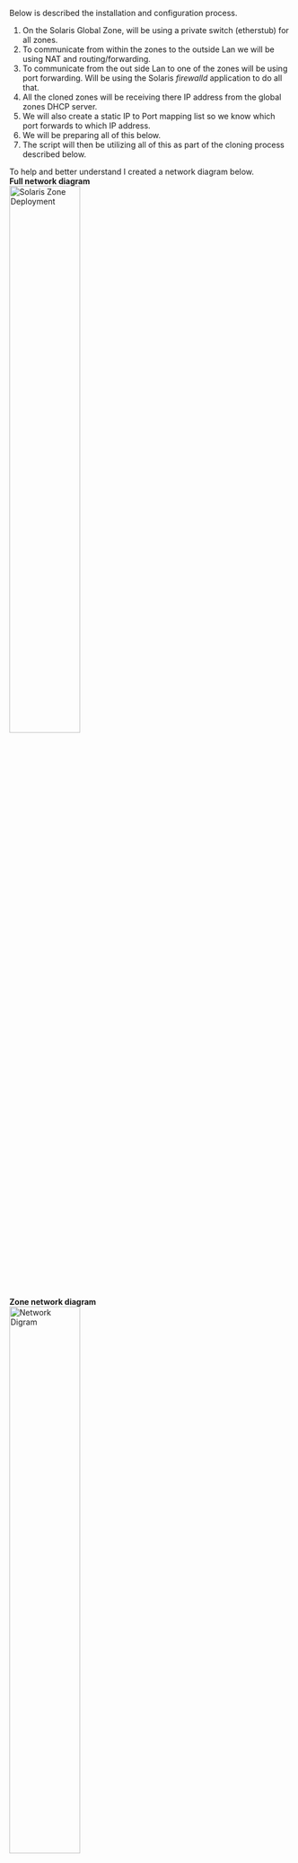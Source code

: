 Below is described the installation and configuration process.

<ol>
    <li>On the Solaris Global Zone, will be using a private switch (etherstub) for all zones.</li>
    <li>To communicate from within the zones to the outside Lan we will be using NAT and routing/forwarding.</li>
    <li>To communicate from the out side Lan to one of the zones will be using port forwarding.
Will be using the Solaris <i>firewalld</i> application to do all that.</li>
    <li>All the cloned zones will be receiving there IP address from the global zones DHCP server.</li>
    <li>We will also create a static IP to Port mapping list so we know which port forwards to which IP address.</li>
    <li>We will be preparing all of this below.</li>
    <li>The script will then be utilizing all of this as part of the cloning process described below.</li>
</ol>

<p>To help and better understand I created a network diagram below.
<br><b>Full network diagram</b>
<br><img src="../images/gz-network-diag-v2.png" alt="Solaris Zone Deployment" align="middle" height="50%"></p>
<br><b>Zone network diagram</b>
<br><img src="../images/gz-network-diag.png" alt="Network Digram" align="middle" height="50%"></p>



<h4>Creating a Solaris private switch(etherstub)</h4>
Lets create a private switch (etherstub) with a local link, you do so by running the below.
<pre>
# Create switch
dladm create-etherstub etherstub0
# Create Link
dladm create-vnic -l etherstub0 stub1
# Create router ip
ipadm create-ip stub1
ipadm create-addr -a 10.25.0.1/23 stub1
</pre>
<i>Note: </i> The Ip Address of <i>10.25.0.1</i> is your router to the outside world or your local Lan.

Next, Turn on ip routing/forwarding on the new switch/etherstub.
<pre>
ipadm set-ifprop -p forwarding=on -m ipv4 stub1
</pre>
Now, lets create the firewall forwarding and NAT rules, you do so by creating the below.
cat /etc/firewall/pf.conf
<pre>
set reassemble yes no-df

set skip on lo0

# Add rules below
ext_if = "net0"    # macro for external interface - use net0 or vnic name to external
int_if = "stub1"       # macro for internal interface etherstub

# Port forward (from out side to each zone)
pass in on $ext_if proto tcp from any to any port 31002 rdr-to 10.25.0.2 port 22
pass in on $ext_if proto tcp from any to any port 31003 rdr-to 10.25.0.3 port 22
pass in on $ext_if proto tcp from any to any port 31004 rdr-to 10.25.0.4 port 22
pass in on $ext_if proto tcp from any to any port 31005 rdr-to 10.25.0.5 port 22
pass in on $ext_if proto tcp from any to any port 31006 rdr-to 10.25.0.6 port 22
pass in on $ext_if proto tcp from any to any port 31007 rdr-to 10.25.0.7 port 22
pass in on $ext_if proto tcp from any to any port 31008 rdr-to 10.25.0.8 port 22
pass in on $ext_if proto tcp from any to any port 31009 rdr-to 10.25.0.9 port 22
pass in on $ext_if proto tcp from any to any port 31010 rdr-to 10.25.0.10 port 22
pass in on $ext_if proto tcp from any to any port 31011 rdr-to 10.25.0.11 port 22
pass in on $ext_if proto tcp from any to any port 31012 rdr-to 10.25.0.12 port 22
pass in on $ext_if proto tcp from any to any port 31013 rdr-to 10.25.0.13 port 22
pass in on $ext_if proto tcp from any to any port 31014 rdr-to 10.25.0.14 port 22
pass in on $ext_if proto tcp from any to any port 31015 rdr-to 10.25.0.15 port 22
pass in on $ext_if proto tcp from any to any port 31016 rdr-to 10.25.0.16 port 22
pass in on $ext_if proto tcp from any to any port 31017 rdr-to 10.25.0.17 port 22
pass in on $ext_if proto tcp from any to any port 31018 rdr-to 10.25.0.18 port 22
pass in on $ext_if proto tcp from any to any port 31019 rdr-to 10.25.0.19 port 22
pass in on $ext_if proto tcp from any to any port 31020 rdr-to 10.25.0.20 port 22
pass in on $ext_if proto tcp from any to any port 31021 rdr-to 10.25.0.21 port 22
pass in on $ext_if proto tcp from any to any port 31022 rdr-to 10.25.0.22 port 22
pass in on $ext_if proto tcp from any to any port 31023 rdr-to 10.25.0.23 port 22
pass in on $ext_if proto tcp from any to any port 31024 rdr-to 10.25.0.24 port 22
pass in on $ext_if proto tcp from any to any port 31025 rdr-to 10.25.0.25 port 22
pass in on $ext_if proto tcp from any to any port 31026 rdr-to 10.25.0.26 port 22
pass in on $ext_if proto tcp from any to any port 31027 rdr-to 10.25.0.27 port 22
pass in on $ext_if proto tcp from any to any port 31028 rdr-to 10.25.0.28 port 22
pass in on $ext_if proto tcp from any to any port 31029 rdr-to 10.25.0.29 port 22
pass in on $ext_if proto tcp from any to any port 31030 rdr-to 10.25.0.30 port 22
pass in on $ext_if proto tcp from any to any port 31031 rdr-to 10.25.0.31 port 22
pass in on $ext_if proto tcp from any to any port 31032 rdr-to 10.25.0.32 port 22
pass in on $ext_if proto tcp from any to any port 31033 rdr-to 10.25.0.33 port 22
pass in on $ext_if proto tcp from any to any port 31034 rdr-to 10.25.0.34 port 22
pass in on $ext_if proto tcp from any to any port 31035 rdr-to 10.25.0.35 port 22
pass in on $ext_if proto tcp from any to any port 31036 rdr-to 10.25.0.36 port 22
pass in on $ext_if proto tcp from any to any port 31037 rdr-to 10.25.0.37 port 22
pass in on $ext_if proto tcp from any to any port 31038 rdr-to 10.25.0.38 port 22
pass in on $ext_if proto tcp from any to any port 31039 rdr-to 10.25.0.39 port 22
pass in on $ext_if proto tcp from any to any port 31040 rdr-to 10.25.0.40 port 22
pass in on $ext_if proto tcp from any to any port 31041 rdr-to 10.25.0.41 port 22
pass in on $ext_if proto tcp from any to any port 31042 rdr-to 10.25.0.42 port 22
pass in on $ext_if proto tcp from any to any port 31043 rdr-to 10.25.0.43 port 22
pass in on $ext_if proto tcp from any to any port 31044 rdr-to 10.25.0.44 port 22
pass in on $ext_if proto tcp from any to any port 31045 rdr-to 10.25.0.45 port 22
pass in on $ext_if proto tcp from any to any port 31046 rdr-to 10.25.0.46 port 22
pass in on $ext_if proto tcp from any to any port 31047 rdr-to 10.25.0.47 port 22
pass in on $ext_if proto tcp from any to any port 31048 rdr-to 10.25.0.48 port 22
pass in on $ext_if proto tcp from any to any port 31049 rdr-to 10.25.0.49 port 22
pass in on $ext_if proto tcp from any to any port 31050 rdr-to 10.25.0.50 port 22
pass in on $ext_if proto tcp from any to any port 31051 rdr-to 10.25.0.51 port 22
pass in on $ext_if proto tcp from any to any port 31052 rdr-to 10.25.0.52 port 22
pass in on $ext_if proto tcp from any to any port 31053 rdr-to 10.25.0.53 port 22
pass in on $ext_if proto tcp from any to any port 31054 rdr-to 10.25.0.54 port 22
pass in on $ext_if proto tcp from any to any port 31055 rdr-to 10.25.0.55 port 22
pass in on $ext_if proto tcp from any to any port 31056 rdr-to 10.25.0.56 port 22
pass in on $ext_if proto tcp from any to any port 31057 rdr-to 10.25.0.57 port 22
pass in on $ext_if proto tcp from any to any port 31058 rdr-to 10.25.0.58 port 22
pass in on $ext_if proto tcp from any to any port 31059 rdr-to 10.25.0.59 port 22
pass in on $ext_if proto tcp from any to any port 31060 rdr-to 10.25.0.60 port 22
pass in on $ext_if proto tcp from any to any port 31061 rdr-to 10.25.0.61 port 22
pass in on $ext_if proto tcp from any to any port 31062 rdr-to 10.25.0.62 port 22
pass in on $ext_if proto tcp from any to any port 31063 rdr-to 10.25.0.63 port 22
pass in on $ext_if proto tcp from any to any port 31064 rdr-to 10.25.0.64 port 22
pass in on $ext_if proto tcp from any to any port 31065 rdr-to 10.25.0.65 port 22
pass in on $ext_if proto tcp from any to any port 31066 rdr-to 10.25.0.66 port 22
pass in on $ext_if proto tcp from any to any port 31067 rdr-to 10.25.0.67 port 22
pass in on $ext_if proto tcp from any to any port 31068 rdr-to 10.25.0.68 port 22
pass in on $ext_if proto tcp from any to any port 31069 rdr-to 10.25.0.69 port 22
pass in on $ext_if proto tcp from any to any port 31070 rdr-to 10.25.0.70 port 22
pass in on $ext_if proto tcp from any to any port 31071 rdr-to 10.25.0.71 port 22
pass in on $ext_if proto tcp from any to any port 31072 rdr-to 10.25.0.72 port 22
pass in on $ext_if proto tcp from any to any port 31073 rdr-to 10.25.0.73 port 22
pass in on $ext_if proto tcp from any to any port 31074 rdr-to 10.25.0.74 port 22
pass in on $ext_if proto tcp from any to any port 31075 rdr-to 10.25.0.75 port 22
pass in on $ext_if proto tcp from any to any port 31076 rdr-to 10.25.0.76 port 22
pass in on $ext_if proto tcp from any to any port 31077 rdr-to 10.25.0.77 port 22
pass in on $ext_if proto tcp from any to any port 31078 rdr-to 10.25.0.78 port 22
pass in on $ext_if proto tcp from any to any port 31079 rdr-to 10.25.0.79 port 22
pass in on $ext_if proto tcp from any to any port 31080 rdr-to 10.25.0.80 port 22
pass in on $ext_if proto tcp from any to any port 31081 rdr-to 10.25.0.81 port 22
pass in on $ext_if proto tcp from any to any port 31082 rdr-to 10.25.0.82 port 22
pass in on $ext_if proto tcp from any to any port 31083 rdr-to 10.25.0.83 port 22
pass in on $ext_if proto tcp from any to any port 31084 rdr-to 10.25.0.84 port 22
pass in on $ext_if proto tcp from any to any port 31085 rdr-to 10.25.0.85 port 22
pass in on $ext_if proto tcp from any to any port 31086 rdr-to 10.25.0.86 port 22
pass in on $ext_if proto tcp from any to any port 31087 rdr-to 10.25.0.87 port 22
pass in on $ext_if proto tcp from any to any port 31088 rdr-to 10.25.0.88 port 22
pass in on $ext_if proto tcp from any to any port 31089 rdr-to 10.25.0.89 port 22
pass in on $ext_if proto tcp from any to any port 31090 rdr-to 10.25.0.90 port 22
pass in on $ext_if proto tcp from any to any port 31091 rdr-to 10.25.0.91 port 22
pass in on $ext_if proto tcp from any to any port 31092 rdr-to 10.25.0.92 port 22
pass in on $ext_if proto tcp from any to any port 31093 rdr-to 10.25.0.93 port 22
pass in on $ext_if proto tcp from any to any port 31094 rdr-to 10.25.0.94 port 22
pass in on $ext_if proto tcp from any to any port 31095 rdr-to 10.25.0.95 port 22
pass in on $ext_if proto tcp from any to any port 31096 rdr-to 10.25.0.96 port 22
pass in on $ext_if proto tcp from any to any port 31097 rdr-to 10.25.0.97 port 22
pass in on $ext_if proto tcp from any to any port 31098 rdr-to 10.25.0.98 port 22
pass in on $ext_if proto tcp from any to any port 31099 rdr-to 10.25.0.99 port 22
pass in on $ext_if proto tcp from any to any port 31100 rdr-to 10.25.0.100 port 22
pass in on $ext_if proto tcp from any to any port 31101 rdr-to 10.25.0.101 port 22
pass in on $ext_if proto tcp from any to any port 31102 rdr-to 10.25.0.102 port 22
pass in on $ext_if proto tcp from any to any port 31103 rdr-to 10.25.0.103 port 22
pass in on $ext_if proto tcp from any to any port 31104 rdr-to 10.25.0.104 port 22
pass in on $ext_if proto tcp from any to any port 31105 rdr-to 10.25.0.105 port 22
pass in on $ext_if proto tcp from any to any port 31106 rdr-to 10.25.0.106 port 22
pass in on $ext_if proto tcp from any to any port 31107 rdr-to 10.25.0.107 port 22
pass in on $ext_if proto tcp from any to any port 31108 rdr-to 10.25.0.108 port 22
pass in on $ext_if proto tcp from any to any port 31109 rdr-to 10.25.0.109 port 22
pass in on $ext_if proto tcp from any to any port 31110 rdr-to 10.25.0.110 port 22
pass in on $ext_if proto tcp from any to any port 31111 rdr-to 10.25.0.111 port 22
pass in on $ext_if proto tcp from any to any port 31112 rdr-to 10.25.0.112 port 22
pass in on $ext_if proto tcp from any to any port 31113 rdr-to 10.25.0.113 port 22
pass in on $ext_if proto tcp from any to any port 31114 rdr-to 10.25.0.114 port 22
pass in on $ext_if proto tcp from any to any port 31115 rdr-to 10.25.0.115 port 22
pass in on $ext_if proto tcp from any to any port 31116 rdr-to 10.25.0.116 port 22
pass in on $ext_if proto tcp from any to any port 31117 rdr-to 10.25.0.117 port 22
pass in on $ext_if proto tcp from any to any port 31118 rdr-to 10.25.0.118 port 22
pass in on $ext_if proto tcp from any to any port 31119 rdr-to 10.25.0.119 port 22
pass in on $ext_if proto tcp from any to any port 31120 rdr-to 10.25.0.120 port 22
pass in on $ext_if proto tcp from any to any port 31121 rdr-to 10.25.0.121 port 22
pass in on $ext_if proto tcp from any to any port 31122 rdr-to 10.25.0.122 port 22
pass in on $ext_if proto tcp from any to any port 31123 rdr-to 10.25.0.123 port 22
pass in on $ext_if proto tcp from any to any port 31124 rdr-to 10.25.0.124 port 22
pass in on $ext_if proto tcp from any to any port 31125 rdr-to 10.25.0.125 port 22
pass in on $ext_if proto tcp from any to any port 31126 rdr-to 10.25.0.126 port 22
pass in on $ext_if proto tcp from any to any port 31127 rdr-to 10.25.0.127 port 22
pass in on $ext_if proto tcp from any to any port 31128 rdr-to 10.25.0.128 port 22
pass in on $ext_if proto tcp from any to any port 31129 rdr-to 10.25.0.129 port 22
pass in on $ext_if proto tcp from any to any port 31130 rdr-to 10.25.0.130 port 22
pass in on $ext_if proto tcp from any to any port 31131 rdr-to 10.25.0.131 port 22
pass in on $ext_if proto tcp from any to any port 31132 rdr-to 10.25.0.132 port 22
pass in on $ext_if proto tcp from any to any port 31133 rdr-to 10.25.0.133 port 22
pass in on $ext_if proto tcp from any to any port 31134 rdr-to 10.25.0.134 port 22
pass in on $ext_if proto tcp from any to any port 31135 rdr-to 10.25.0.135 port 22
pass in on $ext_if proto tcp from any to any port 31136 rdr-to 10.25.0.136 port 22
pass in on $ext_if proto tcp from any to any port 31137 rdr-to 10.25.0.137 port 22
pass in on $ext_if proto tcp from any to any port 31138 rdr-to 10.25.0.138 port 22
pass in on $ext_if proto tcp from any to any port 31139 rdr-to 10.25.0.139 port 22
pass in on $ext_if proto tcp from any to any port 31140 rdr-to 10.25.0.140 port 22
pass in on $ext_if proto tcp from any to any port 31141 rdr-to 10.25.0.141 port 22
pass in on $ext_if proto tcp from any to any port 31142 rdr-to 10.25.0.142 port 22
pass in on $ext_if proto tcp from any to any port 31143 rdr-to 10.25.0.143 port 22
pass in on $ext_if proto tcp from any to any port 31144 rdr-to 10.25.0.144 port 22
pass in on $ext_if proto tcp from any to any port 31145 rdr-to 10.25.0.145 port 22
pass in on $ext_if proto tcp from any to any port 31146 rdr-to 10.25.0.146 port 22
pass in on $ext_if proto tcp from any to any port 31147 rdr-to 10.25.0.147 port 22
pass in on $ext_if proto tcp from any to any port 31148 rdr-to 10.25.0.148 port 22
pass in on $ext_if proto tcp from any to any port 31149 rdr-to 10.25.0.149 port 22
pass in on $ext_if proto tcp from any to any port 31150 rdr-to 10.25.0.150 port 22
pass in on $ext_if proto tcp from any to any port 31151 rdr-to 10.25.0.151 port 22
pass in on $ext_if proto tcp from any to any port 31152 rdr-to 10.25.0.152 port 22
pass in on $ext_if proto tcp from any to any port 31153 rdr-to 10.25.0.153 port 22
pass in on $ext_if proto tcp from any to any port 31154 rdr-to 10.25.0.154 port 22
pass in on $ext_if proto tcp from any to any port 31155 rdr-to 10.25.0.155 port 22
pass in on $ext_if proto tcp from any to any port 31156 rdr-to 10.25.0.156 port 22
pass in on $ext_if proto tcp from any to any port 31157 rdr-to 10.25.0.157 port 22
pass in on $ext_if proto tcp from any to any port 31158 rdr-to 10.25.0.158 port 22
pass in on $ext_if proto tcp from any to any port 31159 rdr-to 10.25.0.159 port 22
pass in on $ext_if proto tcp from any to any port 31160 rdr-to 10.25.0.160 port 22
pass in on $ext_if proto tcp from any to any port 31161 rdr-to 10.25.0.161 port 22
pass in on $ext_if proto tcp from any to any port 31162 rdr-to 10.25.0.162 port 22
pass in on $ext_if proto tcp from any to any port 31163 rdr-to 10.25.0.163 port 22
pass in on $ext_if proto tcp from any to any port 31164 rdr-to 10.25.0.164 port 22
pass in on $ext_if proto tcp from any to any port 31165 rdr-to 10.25.0.165 port 22
pass in on $ext_if proto tcp from any to any port 31166 rdr-to 10.25.0.166 port 22
pass in on $ext_if proto tcp from any to any port 31167 rdr-to 10.25.0.167 port 22
pass in on $ext_if proto tcp from any to any port 31168 rdr-to 10.25.0.168 port 22
pass in on $ext_if proto tcp from any to any port 31169 rdr-to 10.25.0.169 port 22
pass in on $ext_if proto tcp from any to any port 31170 rdr-to 10.25.0.170 port 22
pass in on $ext_if proto tcp from any to any port 31171 rdr-to 10.25.0.171 port 22
pass in on $ext_if proto tcp from any to any port 31172 rdr-to 10.25.0.172 port 22
pass in on $ext_if proto tcp from any to any port 31173 rdr-to 10.25.0.173 port 22
pass in on $ext_if proto tcp from any to any port 31174 rdr-to 10.25.0.174 port 22
pass in on $ext_if proto tcp from any to any port 31175 rdr-to 10.25.0.175 port 22
pass in on $ext_if proto tcp from any to any port 31176 rdr-to 10.25.0.176 port 22
pass in on $ext_if proto tcp from any to any port 31177 rdr-to 10.25.0.177 port 22
pass in on $ext_if proto tcp from any to any port 31178 rdr-to 10.25.0.178 port 22
pass in on $ext_if proto tcp from any to any port 31179 rdr-to 10.25.0.179 port 22
pass in on $ext_if proto tcp from any to any port 31180 rdr-to 10.25.0.180 port 22
pass in on $ext_if proto tcp from any to any port 31181 rdr-to 10.25.0.181 port 22
pass in on $ext_if proto tcp from any to any port 31182 rdr-to 10.25.0.182 port 22
pass in on $ext_if proto tcp from any to any port 31183 rdr-to 10.25.0.183 port 22
pass in on $ext_if proto tcp from any to any port 31184 rdr-to 10.25.0.184 port 22
pass in on $ext_if proto tcp from any to any port 31185 rdr-to 10.25.0.185 port 22
pass in on $ext_if proto tcp from any to any port 31186 rdr-to 10.25.0.186 port 22
pass in on $ext_if proto tcp from any to any port 31187 rdr-to 10.25.0.187 port 22
pass in on $ext_if proto tcp from any to any port 31188 rdr-to 10.25.0.188 port 22
pass in on $ext_if proto tcp from any to any port 31189 rdr-to 10.25.0.189 port 22
pass in on $ext_if proto tcp from any to any port 31190 rdr-to 10.25.0.190 port 22
pass in on $ext_if proto tcp from any to any port 31191 rdr-to 10.25.0.191 port 22
pass in on $ext_if proto tcp from any to any port 31192 rdr-to 10.25.0.192 port 22
pass in on $ext_if proto tcp from any to any port 31193 rdr-to 10.25.0.193 port 22
pass in on $ext_if proto tcp from any to any port 31194 rdr-to 10.25.0.194 port 22
pass in on $ext_if proto tcp from any to any port 31195 rdr-to 10.25.0.195 port 22
pass in on $ext_if proto tcp from any to any port 31196 rdr-to 10.25.0.196 port 22
pass in on $ext_if proto tcp from any to any port 31197 rdr-to 10.25.0.197 port 22
pass in on $ext_if proto tcp from any to any port 31198 rdr-to 10.25.0.198 port 22
pass in on $ext_if proto tcp from any to any port 31199 rdr-to 10.25.0.199 port 22
pass in on $ext_if proto tcp from any to any port 31200 rdr-to 10.25.0.200 port 22
pass in on $ext_if proto tcp from any to any port 31201 rdr-to 10.25.0.201 port 22
pass in on $ext_if proto tcp from any to any port 31202 rdr-to 10.25.0.202 port 22
pass in on $ext_if proto tcp from any to any port 31203 rdr-to 10.25.0.203 port 22
pass in on $ext_if proto tcp from any to any port 31204 rdr-to 10.25.0.204 port 22
pass in on $ext_if proto tcp from any to any port 31205 rdr-to 10.25.0.205 port 22
pass in on $ext_if proto tcp from any to any port 31206 rdr-to 10.25.0.206 port 22
pass in on $ext_if proto tcp from any to any port 31207 rdr-to 10.25.0.207 port 22
pass in on $ext_if proto tcp from any to any port 31208 rdr-to 10.25.0.208 port 22
pass in on $ext_if proto tcp from any to any port 31209 rdr-to 10.25.0.209 port 22
pass in on $ext_if proto tcp from any to any port 31210 rdr-to 10.25.0.210 port 22
pass in on $ext_if proto tcp from any to any port 31211 rdr-to 10.25.0.211 port 22
pass in on $ext_if proto tcp from any to any port 31212 rdr-to 10.25.0.212 port 22
pass in on $ext_if proto tcp from any to any port 31213 rdr-to 10.25.0.213 port 22
pass in on $ext_if proto tcp from any to any port 31214 rdr-to 10.25.0.214 port 22
pass in on $ext_if proto tcp from any to any port 31215 rdr-to 10.25.0.215 port 22
pass in on $ext_if proto tcp from any to any port 31216 rdr-to 10.25.0.216 port 22
pass in on $ext_if proto tcp from any to any port 31217 rdr-to 10.25.0.217 port 22
pass in on $ext_if proto tcp from any to any port 31218 rdr-to 10.25.0.218 port 22
pass in on $ext_if proto tcp from any to any port 31219 rdr-to 10.25.0.219 port 22
pass in on $ext_if proto tcp from any to any port 31220 rdr-to 10.25.0.220 port 22
pass in on $ext_if proto tcp from any to any port 31221 rdr-to 10.25.0.221 port 22
pass in on $ext_if proto tcp from any to any port 31222 rdr-to 10.25.0.222 port 22
pass in on $ext_if proto tcp from any to any port 31223 rdr-to 10.25.0.223 port 22
pass in on $ext_if proto tcp from any to any port 31224 rdr-to 10.25.0.224 port 22
pass in on $ext_if proto tcp from any to any port 31225 rdr-to 10.25.0.225 port 22
pass in on $ext_if proto tcp from any to any port 31226 rdr-to 10.25.0.226 port 22
pass in on $ext_if proto tcp from any to any port 31227 rdr-to 10.25.0.227 port 22
pass in on $ext_if proto tcp from any to any port 31228 rdr-to 10.25.0.228 port 22
pass in on $ext_if proto tcp from any to any port 31229 rdr-to 10.25.0.229 port 22
pass in on $ext_if proto tcp from any to any port 31230 rdr-to 10.25.0.230 port 22
pass in on $ext_if proto tcp from any to any port 31231 rdr-to 10.25.0.231 port 22
pass in on $ext_if proto tcp from any to any port 31232 rdr-to 10.25.0.232 port 22
pass in on $ext_if proto tcp from any to any port 31233 rdr-to 10.25.0.233 port 22
pass in on $ext_if proto tcp from any to any port 31234 rdr-to 10.25.0.234 port 22
pass in on $ext_if proto tcp from any to any port 31235 rdr-to 10.25.0.235 port 22
pass in on $ext_if proto tcp from any to any port 31236 rdr-to 10.25.0.236 port 22
pass in on $ext_if proto tcp from any to any port 31237 rdr-to 10.25.0.237 port 22
pass in on $ext_if proto tcp from any to any port 31238 rdr-to 10.25.0.238 port 22
pass in on $ext_if proto tcp from any to any port 31239 rdr-to 10.25.0.239 port 22
pass in on $ext_if proto tcp from any to any port 31240 rdr-to 10.25.0.240 port 22
pass in on $ext_if proto tcp from any to any port 31241 rdr-to 10.25.0.241 port 22
pass in on $ext_if proto tcp from any to any port 31242 rdr-to 10.25.0.242 port 22
pass in on $ext_if proto tcp from any to any port 31243 rdr-to 10.25.0.243 port 22
pass in on $ext_if proto tcp from any to any port 31244 rdr-to 10.25.0.244 port 22
pass in on $ext_if proto tcp from any to any port 31245 rdr-to 10.25.0.245 port 22
pass in on $ext_if proto tcp from any to any port 31246 rdr-to 10.25.0.246 port 22
pass in on $ext_if proto tcp from any to any port 31247 rdr-to 10.25.0.247 port 22
pass in on $ext_if proto tcp from any to any port 31248 rdr-to 10.25.0.248 port 22
pass in on $ext_if proto tcp from any to any port 31249 rdr-to 10.25.0.249 port 22
pass in on $ext_if proto tcp from any to any port 31250 rdr-to 10.25.0.250 port 22
pass in on $ext_if proto tcp from any to any port 31251 rdr-to 10.25.0.251 port 22
pass in on $ext_if proto tcp from any to any port 31252 rdr-to 10.25.0.252 port 22
pass in on $ext_if proto tcp from any to any port 31253 rdr-to 10.25.0.253 port 22
pass in on $ext_if proto tcp from any to any port 31254 rdr-to 10.25.0.254 port 22
pass in on $ext_if proto tcp from any to any port 31255 rdr-to 10.25.0.255 port 22
pass in on $ext_if proto tcp from any to any port 32001 rdr-to 10.25.1.1 port 22
pass in on $ext_if proto tcp from any to any port 32002 rdr-to 10.25.1.2 port 22
pass in on $ext_if proto tcp from any to any port 32003 rdr-to 10.25.1.3 port 22
pass in on $ext_if proto tcp from any to any port 32004 rdr-to 10.25.1.4 port 22
pass in on $ext_if proto tcp from any to any port 32005 rdr-to 10.25.1.5 port 22
pass in on $ext_if proto tcp from any to any port 32006 rdr-to 10.25.1.6 port 22
pass in on $ext_if proto tcp from any to any port 32007 rdr-to 10.25.1.7 port 22
pass in on $ext_if proto tcp from any to any port 32008 rdr-to 10.25.1.8 port 22
pass in on $ext_if proto tcp from any to any port 32009 rdr-to 10.25.1.9 port 22
pass in on $ext_if proto tcp from any to any port 32010 rdr-to 10.25.1.10 port 22
pass in on $ext_if proto tcp from any to any port 32011 rdr-to 10.25.1.11 port 22
pass in on $ext_if proto tcp from any to any port 32012 rdr-to 10.25.1.12 port 22
pass in on $ext_if proto tcp from any to any port 32013 rdr-to 10.25.1.13 port 22
pass in on $ext_if proto tcp from any to any port 32014 rdr-to 10.25.1.14 port 22
pass in on $ext_if proto tcp from any to any port 32015 rdr-to 10.25.1.15 port 22
pass in on $ext_if proto tcp from any to any port 32016 rdr-to 10.25.1.16 port 22
pass in on $ext_if proto tcp from any to any port 32017 rdr-to 10.25.1.17 port 22
pass in on $ext_if proto tcp from any to any port 32018 rdr-to 10.25.1.18 port 22
pass in on $ext_if proto tcp from any to any port 32019 rdr-to 10.25.1.19 port 22
pass in on $ext_if proto tcp from any to any port 32020 rdr-to 10.25.1.20 port 22
pass in on $ext_if proto tcp from any to any port 32021 rdr-to 10.25.1.21 port 22
pass in on $ext_if proto tcp from any to any port 32022 rdr-to 10.25.1.22 port 22
pass in on $ext_if proto tcp from any to any port 32023 rdr-to 10.25.1.23 port 22
pass in on $ext_if proto tcp from any to any port 32024 rdr-to 10.25.1.24 port 22
pass in on $ext_if proto tcp from any to any port 32025 rdr-to 10.25.1.25 port 22
pass in on $ext_if proto tcp from any to any port 32026 rdr-to 10.25.1.26 port 22
pass in on $ext_if proto tcp from any to any port 32027 rdr-to 10.25.1.27 port 22
pass in on $ext_if proto tcp from any to any port 32028 rdr-to 10.25.1.28 port 22
pass in on $ext_if proto tcp from any to any port 32029 rdr-to 10.25.1.29 port 22
pass in on $ext_if proto tcp from any to any port 32030 rdr-to 10.25.1.30 port 22
pass in on $ext_if proto tcp from any to any port 32031 rdr-to 10.25.1.31 port 22
pass in on $ext_if proto tcp from any to any port 32032 rdr-to 10.25.1.32 port 22
pass in on $ext_if proto tcp from any to any port 32033 rdr-to 10.25.1.33 port 22
pass in on $ext_if proto tcp from any to any port 32034 rdr-to 10.25.1.34 port 22
pass in on $ext_if proto tcp from any to any port 32035 rdr-to 10.25.1.35 port 22
pass in on $ext_if proto tcp from any to any port 32036 rdr-to 10.25.1.36 port 22
pass in on $ext_if proto tcp from any to any port 32037 rdr-to 10.25.1.37 port 22
pass in on $ext_if proto tcp from any to any port 32038 rdr-to 10.25.1.38 port 22
pass in on $ext_if proto tcp from any to any port 32039 rdr-to 10.25.1.39 port 22
pass in on $ext_if proto tcp from any to any port 32040 rdr-to 10.25.1.40 port 22
pass in on $ext_if proto tcp from any to any port 32041 rdr-to 10.25.1.41 port 22
pass in on $ext_if proto tcp from any to any port 32042 rdr-to 10.25.1.42 port 22
pass in on $ext_if proto tcp from any to any port 32043 rdr-to 10.25.1.43 port 22
pass in on $ext_if proto tcp from any to any port 32044 rdr-to 10.25.1.44 port 22
pass in on $ext_if proto tcp from any to any port 32045 rdr-to 10.25.1.45 port 22
pass in on $ext_if proto tcp from any to any port 32046 rdr-to 10.25.1.46 port 22
pass in on $ext_if proto tcp from any to any port 32047 rdr-to 10.25.1.47 port 22
pass in on $ext_if proto tcp from any to any port 32048 rdr-to 10.25.1.48 port 22
pass in on $ext_if proto tcp from any to any port 32049 rdr-to 10.25.1.49 port 22
pass in on $ext_if proto tcp from any to any port 32050 rdr-to 10.25.1.50 port 22
pass in on $ext_if proto tcp from any to any port 32051 rdr-to 10.25.1.51 port 22
pass in on $ext_if proto tcp from any to any port 32052 rdr-to 10.25.1.52 port 22
pass in on $ext_if proto tcp from any to any port 32053 rdr-to 10.25.1.53 port 22
pass in on $ext_if proto tcp from any to any port 32054 rdr-to 10.25.1.54 port 22
pass in on $ext_if proto tcp from any to any port 32055 rdr-to 10.25.1.55 port 22
pass in on $ext_if proto tcp from any to any port 32056 rdr-to 10.25.1.56 port 22
pass in on $ext_if proto tcp from any to any port 32057 rdr-to 10.25.1.57 port 22
pass in on $ext_if proto tcp from any to any port 32058 rdr-to 10.25.1.58 port 22
pass in on $ext_if proto tcp from any to any port 32059 rdr-to 10.25.1.59 port 22
pass in on $ext_if proto tcp from any to any port 32060 rdr-to 10.25.1.60 port 22
pass in on $ext_if proto tcp from any to any port 32061 rdr-to 10.25.1.61 port 22
pass in on $ext_if proto tcp from any to any port 32062 rdr-to 10.25.1.62 port 22
pass in on $ext_if proto tcp from any to any port 32063 rdr-to 10.25.1.63 port 22
pass in on $ext_if proto tcp from any to any port 32064 rdr-to 10.25.1.64 port 22
pass in on $ext_if proto tcp from any to any port 32065 rdr-to 10.25.1.65 port 22
pass in on $ext_if proto tcp from any to any port 32066 rdr-to 10.25.1.66 port 22
pass in on $ext_if proto tcp from any to any port 32067 rdr-to 10.25.1.67 port 22
pass in on $ext_if proto tcp from any to any port 32068 rdr-to 10.25.1.68 port 22
pass in on $ext_if proto tcp from any to any port 32069 rdr-to 10.25.1.69 port 22
pass in on $ext_if proto tcp from any to any port 32070 rdr-to 10.25.1.70 port 22
pass in on $ext_if proto tcp from any to any port 32071 rdr-to 10.25.1.71 port 22
pass in on $ext_if proto tcp from any to any port 32072 rdr-to 10.25.1.72 port 22
pass in on $ext_if proto tcp from any to any port 32073 rdr-to 10.25.1.73 port 22
pass in on $ext_if proto tcp from any to any port 32074 rdr-to 10.25.1.74 port 22
pass in on $ext_if proto tcp from any to any port 32075 rdr-to 10.25.1.75 port 22
pass in on $ext_if proto tcp from any to any port 32076 rdr-to 10.25.1.76 port 22
pass in on $ext_if proto tcp from any to any port 32077 rdr-to 10.25.1.77 port 22
pass in on $ext_if proto tcp from any to any port 32078 rdr-to 10.25.1.78 port 22
pass in on $ext_if proto tcp from any to any port 32079 rdr-to 10.25.1.79 port 22
pass in on $ext_if proto tcp from any to any port 32080 rdr-to 10.25.1.80 port 22
pass in on $ext_if proto tcp from any to any port 32081 rdr-to 10.25.1.81 port 22
pass in on $ext_if proto tcp from any to any port 32082 rdr-to 10.25.1.82 port 22
pass in on $ext_if proto tcp from any to any port 32083 rdr-to 10.25.1.83 port 22
pass in on $ext_if proto tcp from any to any port 32084 rdr-to 10.25.1.84 port 22
pass in on $ext_if proto tcp from any to any port 32085 rdr-to 10.25.1.85 port 22
pass in on $ext_if proto tcp from any to any port 32086 rdr-to 10.25.1.86 port 22
pass in on $ext_if proto tcp from any to any port 32087 rdr-to 10.25.1.87 port 22
pass in on $ext_if proto tcp from any to any port 32088 rdr-to 10.25.1.88 port 22
pass in on $ext_if proto tcp from any to any port 32089 rdr-to 10.25.1.89 port 22
pass in on $ext_if proto tcp from any to any port 32090 rdr-to 10.25.1.90 port 22
pass in on $ext_if proto tcp from any to any port 32091 rdr-to 10.25.1.91 port 22
pass in on $ext_if proto tcp from any to any port 32092 rdr-to 10.25.1.92 port 22
pass in on $ext_if proto tcp from any to any port 32093 rdr-to 10.25.1.93 port 22
pass in on $ext_if proto tcp from any to any port 32094 rdr-to 10.25.1.94 port 22
pass in on $ext_if proto tcp from any to any port 32095 rdr-to 10.25.1.95 port 22
pass in on $ext_if proto tcp from any to any port 32096 rdr-to 10.25.1.96 port 22
pass in on $ext_if proto tcp from any to any port 32097 rdr-to 10.25.1.97 port 22
pass in on $ext_if proto tcp from any to any port 32098 rdr-to 10.25.1.98 port 22
pass in on $ext_if proto tcp from any to any port 32099 rdr-to 10.25.1.99 port 22
pass in on $ext_if proto tcp from any to any port 32100 rdr-to 10.25.1.100 port 22
pass in on $ext_if proto tcp from any to any port 32101 rdr-to 10.25.1.101 port 22
pass in on $ext_if proto tcp from any to any port 32102 rdr-to 10.25.1.102 port 22
pass in on $ext_if proto tcp from any to any port 32103 rdr-to 10.25.1.103 port 22
pass in on $ext_if proto tcp from any to any port 32104 rdr-to 10.25.1.104 port 22
pass in on $ext_if proto tcp from any to any port 32105 rdr-to 10.25.1.105 port 22
pass in on $ext_if proto tcp from any to any port 32106 rdr-to 10.25.1.106 port 22
pass in on $ext_if proto tcp from any to any port 32107 rdr-to 10.25.1.107 port 22
pass in on $ext_if proto tcp from any to any port 32108 rdr-to 10.25.1.108 port 22
pass in on $ext_if proto tcp from any to any port 32109 rdr-to 10.25.1.109 port 22
pass in on $ext_if proto tcp from any to any port 32110 rdr-to 10.25.1.110 port 22
pass in on $ext_if proto tcp from any to any port 32111 rdr-to 10.25.1.111 port 22
pass in on $ext_if proto tcp from any to any port 32112 rdr-to 10.25.1.112 port 22
pass in on $ext_if proto tcp from any to any port 32113 rdr-to 10.25.1.113 port 22
pass in on $ext_if proto tcp from any to any port 32114 rdr-to 10.25.1.114 port 22
pass in on $ext_if proto tcp from any to any port 32115 rdr-to 10.25.1.115 port 22
pass in on $ext_if proto tcp from any to any port 32116 rdr-to 10.25.1.116 port 22
pass in on $ext_if proto tcp from any to any port 32117 rdr-to 10.25.1.117 port 22
pass in on $ext_if proto tcp from any to any port 32118 rdr-to 10.25.1.118 port 22
pass in on $ext_if proto tcp from any to any port 32119 rdr-to 10.25.1.119 port 22
pass in on $ext_if proto tcp from any to any port 32120 rdr-to 10.25.1.120 port 22
pass in on $ext_if proto tcp from any to any port 32121 rdr-to 10.25.1.121 port 22
pass in on $ext_if proto tcp from any to any port 32122 rdr-to 10.25.1.122 port 22
pass in on $ext_if proto tcp from any to any port 32123 rdr-to 10.25.1.123 port 22
pass in on $ext_if proto tcp from any to any port 32124 rdr-to 10.25.1.124 port 22
pass in on $ext_if proto tcp from any to any port 32125 rdr-to 10.25.1.125 port 22
pass in on $ext_if proto tcp from any to any port 32126 rdr-to 10.25.1.126 port 22
pass in on $ext_if proto tcp from any to any port 32127 rdr-to 10.25.1.127 port 22
pass in on $ext_if proto tcp from any to any port 32128 rdr-to 10.25.1.128 port 22
pass in on $ext_if proto tcp from any to any port 32129 rdr-to 10.25.1.129 port 22
pass in on $ext_if proto tcp from any to any port 32130 rdr-to 10.25.1.130 port 22
pass in on $ext_if proto tcp from any to any port 32131 rdr-to 10.25.1.131 port 22
pass in on $ext_if proto tcp from any to any port 32132 rdr-to 10.25.1.132 port 22
pass in on $ext_if proto tcp from any to any port 32133 rdr-to 10.25.1.133 port 22
pass in on $ext_if proto tcp from any to any port 32134 rdr-to 10.25.1.134 port 22
pass in on $ext_if proto tcp from any to any port 32135 rdr-to 10.25.1.135 port 22
pass in on $ext_if proto tcp from any to any port 32136 rdr-to 10.25.1.136 port 22
pass in on $ext_if proto tcp from any to any port 32137 rdr-to 10.25.1.137 port 22
pass in on $ext_if proto tcp from any to any port 32138 rdr-to 10.25.1.138 port 22
pass in on $ext_if proto tcp from any to any port 32139 rdr-to 10.25.1.139 port 22
pass in on $ext_if proto tcp from any to any port 32140 rdr-to 10.25.1.140 port 22
pass in on $ext_if proto tcp from any to any port 32141 rdr-to 10.25.1.141 port 22
pass in on $ext_if proto tcp from any to any port 32142 rdr-to 10.25.1.142 port 22
pass in on $ext_if proto tcp from any to any port 32143 rdr-to 10.25.1.143 port 22
pass in on $ext_if proto tcp from any to any port 32144 rdr-to 10.25.1.144 port 22
pass in on $ext_if proto tcp from any to any port 32145 rdr-to 10.25.1.145 port 22
pass in on $ext_if proto tcp from any to any port 32146 rdr-to 10.25.1.146 port 22
pass in on $ext_if proto tcp from any to any port 32147 rdr-to 10.25.1.147 port 22
pass in on $ext_if proto tcp from any to any port 32148 rdr-to 10.25.1.148 port 22
pass in on $ext_if proto tcp from any to any port 32149 rdr-to 10.25.1.149 port 22
pass in on $ext_if proto tcp from any to any port 32150 rdr-to 10.25.1.150 port 22
pass in on $ext_if proto tcp from any to any port 32151 rdr-to 10.25.1.151 port 22
pass in on $ext_if proto tcp from any to any port 32152 rdr-to 10.25.1.152 port 22
pass in on $ext_if proto tcp from any to any port 32153 rdr-to 10.25.1.153 port 22
pass in on $ext_if proto tcp from any to any port 32154 rdr-to 10.25.1.154 port 22
pass in on $ext_if proto tcp from any to any port 32155 rdr-to 10.25.1.155 port 22
pass in on $ext_if proto tcp from any to any port 32156 rdr-to 10.25.1.156 port 22
pass in on $ext_if proto tcp from any to any port 32157 rdr-to 10.25.1.157 port 22
pass in on $ext_if proto tcp from any to any port 32158 rdr-to 10.25.1.158 port 22
pass in on $ext_if proto tcp from any to any port 32159 rdr-to 10.25.1.159 port 22
pass in on $ext_if proto tcp from any to any port 32160 rdr-to 10.25.1.160 port 22
pass in on $ext_if proto tcp from any to any port 32161 rdr-to 10.25.1.161 port 22
pass in on $ext_if proto tcp from any to any port 32162 rdr-to 10.25.1.162 port 22
pass in on $ext_if proto tcp from any to any port 32163 rdr-to 10.25.1.163 port 22
pass in on $ext_if proto tcp from any to any port 32164 rdr-to 10.25.1.164 port 22
pass in on $ext_if proto tcp from any to any port 32165 rdr-to 10.25.1.165 port 22
pass in on $ext_if proto tcp from any to any port 32166 rdr-to 10.25.1.166 port 22
pass in on $ext_if proto tcp from any to any port 32167 rdr-to 10.25.1.167 port 22
pass in on $ext_if proto tcp from any to any port 32168 rdr-to 10.25.1.168 port 22
pass in on $ext_if proto tcp from any to any port 32169 rdr-to 10.25.1.169 port 22
pass in on $ext_if proto tcp from any to any port 32170 rdr-to 10.25.1.170 port 22
pass in on $ext_if proto tcp from any to any port 32171 rdr-to 10.25.1.171 port 22
pass in on $ext_if proto tcp from any to any port 32172 rdr-to 10.25.1.172 port 22
pass in on $ext_if proto tcp from any to any port 32173 rdr-to 10.25.1.173 port 22
pass in on $ext_if proto tcp from any to any port 32174 rdr-to 10.25.1.174 port 22
pass in on $ext_if proto tcp from any to any port 32175 rdr-to 10.25.1.175 port 22
pass in on $ext_if proto tcp from any to any port 32176 rdr-to 10.25.1.176 port 22
pass in on $ext_if proto tcp from any to any port 32177 rdr-to 10.25.1.177 port 22
pass in on $ext_if proto tcp from any to any port 32178 rdr-to 10.25.1.178 port 22
pass in on $ext_if proto tcp from any to any port 32179 rdr-to 10.25.1.179 port 22
pass in on $ext_if proto tcp from any to any port 32180 rdr-to 10.25.1.180 port 22
pass in on $ext_if proto tcp from any to any port 32181 rdr-to 10.25.1.181 port 22
pass in on $ext_if proto tcp from any to any port 32182 rdr-to 10.25.1.182 port 22
pass in on $ext_if proto tcp from any to any port 32183 rdr-to 10.25.1.183 port 22
pass in on $ext_if proto tcp from any to any port 32184 rdr-to 10.25.1.184 port 22
pass in on $ext_if proto tcp from any to any port 32185 rdr-to 10.25.1.185 port 22
pass in on $ext_if proto tcp from any to any port 32186 rdr-to 10.25.1.186 port 22
pass in on $ext_if proto tcp from any to any port 32187 rdr-to 10.25.1.187 port 22
pass in on $ext_if proto tcp from any to any port 32188 rdr-to 10.25.1.188 port 22
pass in on $ext_if proto tcp from any to any port 32189 rdr-to 10.25.1.189 port 22
pass in on $ext_if proto tcp from any to any port 32190 rdr-to 10.25.1.190 port 22
pass in on $ext_if proto tcp from any to any port 32191 rdr-to 10.25.1.191 port 22
pass in on $ext_if proto tcp from any to any port 32192 rdr-to 10.25.1.192 port 22
pass in on $ext_if proto tcp from any to any port 32193 rdr-to 10.25.1.193 port 22
pass in on $ext_if proto tcp from any to any port 32194 rdr-to 10.25.1.194 port 22
pass in on $ext_if proto tcp from any to any port 32195 rdr-to 10.25.1.195 port 22
pass in on $ext_if proto tcp from any to any port 32196 rdr-to 10.25.1.196 port 22
pass in on $ext_if proto tcp from any to any port 32197 rdr-to 10.25.1.197 port 22
pass in on $ext_if proto tcp from any to any port 32198 rdr-to 10.25.1.198 port 22
pass in on $ext_if proto tcp from any to any port 32199 rdr-to 10.25.1.199 port 22
pass in on $ext_if proto tcp from any to any port 32200 rdr-to 10.25.1.200 port 22
pass in on $ext_if proto tcp from any to any port 32201 rdr-to 10.25.1.201 port 22
pass in on $ext_if proto tcp from any to any port 32202 rdr-to 10.25.1.202 port 22
pass in on $ext_if proto tcp from any to any port 32203 rdr-to 10.25.1.203 port 22
pass in on $ext_if proto tcp from any to any port 32204 rdr-to 10.25.1.204 port 22
pass in on $ext_if proto tcp from any to any port 32205 rdr-to 10.25.1.205 port 22
pass in on $ext_if proto tcp from any to any port 32206 rdr-to 10.25.1.206 port 22
pass in on $ext_if proto tcp from any to any port 32207 rdr-to 10.25.1.207 port 22
pass in on $ext_if proto tcp from any to any port 32208 rdr-to 10.25.1.208 port 22
pass in on $ext_if proto tcp from any to any port 32209 rdr-to 10.25.1.209 port 22
pass in on $ext_if proto tcp from any to any port 32210 rdr-to 10.25.1.210 port 22
pass in on $ext_if proto tcp from any to any port 32211 rdr-to 10.25.1.211 port 22
pass in on $ext_if proto tcp from any to any port 32212 rdr-to 10.25.1.212 port 22
pass in on $ext_if proto tcp from any to any port 32213 rdr-to 10.25.1.213 port 22
pass in on $ext_if proto tcp from any to any port 32214 rdr-to 10.25.1.214 port 22
pass in on $ext_if proto tcp from any to any port 32215 rdr-to 10.25.1.215 port 22
pass in on $ext_if proto tcp from any to any port 32216 rdr-to 10.25.1.216 port 22
pass in on $ext_if proto tcp from any to any port 32217 rdr-to 10.25.1.217 port 22
pass in on $ext_if proto tcp from any to any port 32218 rdr-to 10.25.1.218 port 22
pass in on $ext_if proto tcp from any to any port 32219 rdr-to 10.25.1.219 port 22
pass in on $ext_if proto tcp from any to any port 32220 rdr-to 10.25.1.220 port 22
pass in on $ext_if proto tcp from any to any port 32221 rdr-to 10.25.1.221 port 22
pass in on $ext_if proto tcp from any to any port 32222 rdr-to 10.25.1.222 port 22
pass in on $ext_if proto tcp from any to any port 32223 rdr-to 10.25.1.223 port 22
pass in on $ext_if proto tcp from any to any port 32224 rdr-to 10.25.1.224 port 22
pass in on $ext_if proto tcp from any to any port 32225 rdr-to 10.25.1.225 port 22
pass in on $ext_if proto tcp from any to any port 32226 rdr-to 10.25.1.226 port 22
pass in on $ext_if proto tcp from any to any port 32227 rdr-to 10.25.1.227 port 22
pass in on $ext_if proto tcp from any to any port 32228 rdr-to 10.25.1.228 port 22
pass in on $ext_if proto tcp from any to any port 32229 rdr-to 10.25.1.229 port 22
pass in on $ext_if proto tcp from any to any port 32230 rdr-to 10.25.1.230 port 22
pass in on $ext_if proto tcp from any to any port 32231 rdr-to 10.25.1.231 port 22
pass in on $ext_if proto tcp from any to any port 32232 rdr-to 10.25.1.232 port 22
pass in on $ext_if proto tcp from any to any port 32233 rdr-to 10.25.1.233 port 22
pass in on $ext_if proto tcp from any to any port 32234 rdr-to 10.25.1.234 port 22
pass in on $ext_if proto tcp from any to any port 32235 rdr-to 10.25.1.235 port 22
pass in on $ext_if proto tcp from any to any port 32236 rdr-to 10.25.1.236 port 22
pass in on $ext_if proto tcp from any to any port 32237 rdr-to 10.25.1.237 port 22
pass in on $ext_if proto tcp from any to any port 32238 rdr-to 10.25.1.238 port 22
pass in on $ext_if proto tcp from any to any port 32239 rdr-to 10.25.1.239 port 22
pass in on $ext_if proto tcp from any to any port 32240 rdr-to 10.25.1.240 port 22
pass in on $ext_if proto tcp from any to any port 32241 rdr-to 10.25.1.241 port 22
pass in on $ext_if proto tcp from any to any port 32242 rdr-to 10.25.1.242 port 22
pass in on $ext_if proto tcp from any to any port 32243 rdr-to 10.25.1.243 port 22
pass in on $ext_if proto tcp from any to any port 32244 rdr-to 10.25.1.244 port 22
pass in on $ext_if proto tcp from any to any port 32245 rdr-to 10.25.1.245 port 22
pass in on $ext_if proto tcp from any to any port 32246 rdr-to 10.25.1.246 port 22
pass in on $ext_if proto tcp from any to any port 32247 rdr-to 10.25.1.247 port 22
pass in on $ext_if proto tcp from any to any port 32248 rdr-to 10.25.1.248 port 22
pass in on $ext_if proto tcp from any to any port 32249 rdr-to 10.25.1.249 port 22
pass in on $ext_if proto tcp from any to any port 32250 rdr-to 10.25.1.250 port 22
pass in on $ext_if proto tcp from any to any port 32251 rdr-to 10.25.1.251 port 22
pass in on $ext_if proto tcp from any to any port 32252 rdr-to 10.25.1.252 port 22
pass in on $ext_if proto tcp from any to any port 32253 rdr-to 10.25.1.253 port 22
pass in on $ext_if proto tcp from any to any port 32254 rdr-to 10.25.1.254 port 22
pass in on $ext_if proto tcp from any to any port 32255 rdr-to 10.25.1.255 port 22

# Nat rule (from zones to outside Lan)
pass out on $ext_if from 10.25.0.0/23 to any nat-to $ext_if
</pre>
Next, We need to enable the firewall service. this is used for nat and port forwarding.
<pre>
svcadm enable  svc:/network/firewall:default

# Verfiy firewall working
svcs firewall
STATE          STIME    FMRI
online         Oct_12   svc:/network/firewall:default
</pre>

<h4>Solaris DHCP configuration.</h4>

Create a DHCP configuration file with the content below.
cat /etc/inet/dhcpd4.conf
<pre>
# dhcpd.conf
#
# Sample configuration file for ISC dhcpd
#

# option definitions common to all supported networks...
option domain-name "example.com";
option domain-name-servers 8.8.8.8 8.8.4.4;

default-lease-time 600;
max-lease-time 7200;

# Use this to enble / disable dynamic dns updates globally.
#ddns-update-style none;

# If this DHCP server is the official DHCP server for the local
# network, the authoritative directive should be uncommented.
authoritative;

# Use this to send dhcp log messages to a different log file (you also
# have to hack syslog.conf to complete the redirection).
log-facility local7;

# No service will be given on this subnet, but declaring it helps the
# DHCP server to understand the network topology.

# A slightly different configuration for an internal subnet.
subnet 10.25.0.0 netmask 255.255.254.0 {
  range 10.25.0.11 10.25.1.254;
  option domain-name-servers 8.8.8.8 8.8.4.4;
  option domain-name "example.com";
  option routers 10.25.0.1;
  option broadcast-address 10.25.1.255;
  default-lease-time 600;
  max-lease-time 7200;
}
</pre>
Save the below to a script and run, to generate the DHCP Host to Port mappings.
./generate_port_mapping.sh >> /etc/inet/dhcpd4.conf
<pre>
#!/bin/bash

for i in {011..254};do
echo "host $(expr $i + 31000) {"
echo "  host-identifier option dhcp-client-identifier \"$(expr $i + 31000)\";"
echo "  fixed-address 10.25.0.$i;"
echo "}"
done

for i in {011..254};do
echo "host $(expr $i + 32000) {"
echo "  host-identifier option dhcp-client-identifier \"$(expr $i + 32000)\";"
echo "  fixed-address 10.25.1.$i;"
echo "}"
done
</pre>
Next, enable the DHCP service. you do so by running the below.
<pre>


# Verify working
svcs |grep dhcp
online         Oct_15   svc:/network/dhcp/server:ipv4

# If you need to turn on debug
svccfg -s svc:/network/dhcp/server:ipv4 setprop config/debug=true
svcadm refresh svc:/network/dhcp/server:ipv4
</pre>

<a href="solaris-devops-part2.md">Click here</a> to read <a href="solaris-devops-part2.md">Part 2</a> hot to configure the source zone and SMF services.
